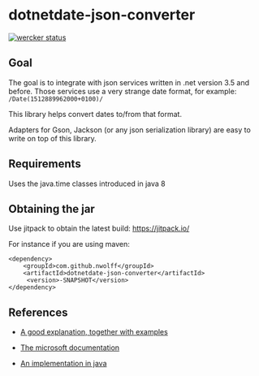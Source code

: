 # dotnetdate-json-converter

[![wercker status](https://app.wercker.com/status/3596d5cb161a2a7446eb7ac97fe853ab/s "wercker status")](https://app.wercker.com/project/bykey/3596d5cb161a2a7446eb7ac97fe853ab)

## Goal

The goal is to integrate with json services written in .net version 3.5 and before.
Those services use a very strange date format, for example: `/Date(1512889962000+0100)/`


This library helps convert dates to/from that format.

Adapters for Gson, Jackson (or any json serialization library) are easy to write on top of this library.


## Requirements

Uses the java.time classes introduced in java 8


## Obtaining the jar

Use jitpack to obtain the latest build: https://jitpack.io/

For instance if you are using maven:

```
<dependency>
    <groupId>com.github.nwolff</groupId>
    <artifactId>dotnetdate-json-converter</artifactId>
     <version>-SNAPSHOT</version>
</dependency>
```

## References

- [A good explanation, together with examples](https://stackoverflow.com/questions/33224540/use-json-net-to-parse-json-date-of-format-dateepochtime-offset/33228106#33228106)

- [The microsoft documentation](https://msdn.microsoft.com/en-us/library/bb412170%28v=vs.110%29.aspx)

- [An implementation in java](http://stackoverflow.com/questions/9127529/how-to-parse-net-datetime-received-as-json-string-into-javas-date-object)